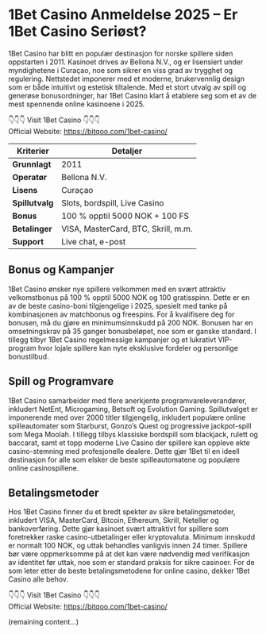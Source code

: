 
# 1Bet Casino Anmeldelse 2025 – Er 1Bet Casino Seriøst?

1Bet Casino har blitt en populær destinasjon for norske spillere siden oppstarten i 2011. Kasinoet drives av Bellona N.V., og er lisensiert under myndighetene i Curaçao, noe som sikrer en viss grad av trygghet og regulering. Nettstedet imponerer med et moderne, brukervennlig design som er både intuitivt og estetisk tiltalende. Med et stort utvalg av spill og generøse bonusordninger, har 1Bet Casino klart å etablere seg som et av de mest spennende online kasinoene i 2025.

👇👇👇 Visit 1Bet Casino 👇👇👇  
Official Website: https://bitqoo.com/1bet-casino/

| Kriterier        | Detaljer                            |
|------------------|-------------------------------------|
| **Grunnlagt**    | 2011                                |
| **Operatør**     | Bellona N.V.                        |
| **Lisens**       | Curaçao                             |
| **Spillutvalg**  | Slots, bordspill, Live Casino       |
| **Bonus**        | 100 % opptil 5000 NOK + 100 FS      |
| **Betalinger**   | VISA, MasterCard, BTC, Skrill, m.m. |
| **Support**      | Live chat, e-post                   |

## Bonus og Kampanjer

1Bet Casino ønsker nye spillere velkommen med en svært attraktiv velkomstbonus på 100 % opptil 5000 NOK og 100 gratisspinn. Dette er en av de beste casino-boni tilgjengelige i 2025, spesielt med tanke på kombinasjonen av matchbonus og freespins. For å kvalifisere deg for bonusen, må du gjøre en minimumsinnskudd på 200 NOK. Bonusen har en omsetningskrav på 35 ganger bonusbeløpet, noe som er ganske standard. I tillegg tilbyr 1Bet Casino regelmessige kampanjer og et lukrativt VIP-program hvor lojale spillere kan nyte eksklusive fordeler og personlige bonustilbud.

## Spill og Programvare

1Bet Casino samarbeider med flere anerkjente programvareleverandører, inkludert NetEnt, Microgaming, Betsoft og Evolution Gaming. Spillutvalget er imponerende med over 2000 titler tilgjengelig, inkludert populære online spilleautomater som Starburst, Gonzo’s Quest og progressive jackpot-spill som Mega Moolah. I tillegg tilbys klassiske bordspill som blackjack, rulett og baccarat, samt et topp moderne Live Casino der spillere kan oppleve ekte casino-stemning med profesjonelle dealere. Dette gjør 1Bet til en ideell destinasjon for alle som elsker de beste spilleautomatene og populære online casinospillene.

## Betalingsmetoder

Hos 1Bet Casino finner du et bredt spekter av sikre betalingsmetoder, inkludert VISA, MasterCard, Bitcoin, Ethereum, Skrill, Neteller og bankoverføring. Dette gjør kasinoet svært attraktivt for spillere som foretrekker raske casino-utbetalinger eller kryptovaluta. Minimum innskudd er normalt 100 NOK, og uttak behandles vanligvis innen 24 timer. Spillere bør være oppmerksomme på at det kan være nødvendig med verifikasjon av identitet før uttak, noe som er standard praksis for sikre casinoer. For de som leter etter de beste betalingsmetodene for online casino, dekker 1Bet Casino alle behov.

👇👇👇 Visit 1Bet Casino 👇👇👇  
Official Website: https://bitqoo.com/1bet-casino/

(remaining content...)
